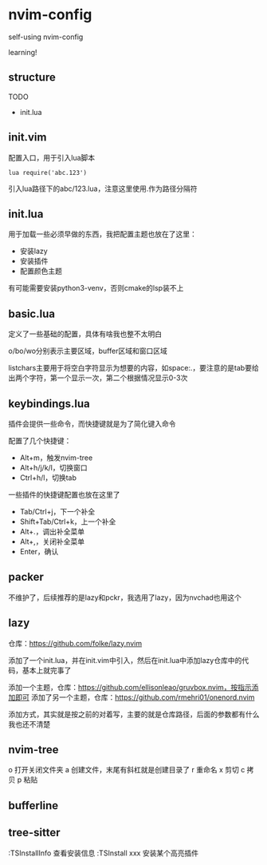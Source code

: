 # nvim-config

self-using nvim-config

learning!

## structure

TODO

- init.lua



## init.vim

配置入口，用于引入lua脚本

```vimscript
lua require('abc.123')
```

引入lua路径下的abc/123.lua，注意这里使用.作为路径分隔符

## init.lua

用于加载一些必须早做的东西，我把配置主题也放在了这里：
- 安装lazy
- 安装插件
- 配置颜色主题

有可能需要安装python3-venv，否则cmake的lsp装不上

## basic.lua

定义了一些基础的配置，具体有啥我也整不太明白

o/bo/wo分别表示主要区域，buffer区域和窗口区域

listchars主要用于将空白字符显示为想要的内容，如space:.，要注意的是tab要给出两个字符，第一个显示一次，第二个根据情况显示0-3次

## keybindings.lua

插件会提供一些命令，而快捷键就是为了简化键入命令

配置了几个快捷键：
- Alt+m，触发nvim-tree
- Alt+h/j/k/l，切换窗口
- Ctrl+h/l，切换tab

一些插件的快捷键配置也放在这里了
- Tab/Ctrl+j，下一个补全
- Shift+Tab/Ctrl+k，上一个补全
- Alt+.，调出补全菜单
- Alt+,，关闭补全菜单
- Enter，确认

## packer

不维护了，后续推荐的是lazy和pckr，我选用了lazy，因为nvchad也用这个

## lazy

仓库：https://github.com/folke/lazy.nvim

添加了一个init.lua，并在init.vim中引入，然后在init.lua中添加lazy仓库中的代码，基本上就完事了

添加一个主题，仓库：https://github.com/ellisonleao/gruvbox.nvim，按指示添加即可
添加了另一个主题，仓库：https://github.com/rmehri01/onenord.nvim

添加方式，其实就是按之前的对着写，主要的就是仓库路径，后面的参数都有什么我也还不清楚

## nvim-tree

o 打开关闭文件夹
a 创建文件，末尾有斜杠就是创建目录了
r 重命名
x 剪切
c 拷贝
p 粘贴

## bufferline



## tree-sitter

:TSInstallInfo 查看安装信息
:TSInstall xxx 安装某个高亮插件
